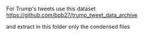 For Trump's tweets use this dataset https://github.com/bpb27/trump_tweet_data_archive

and extract in this folder only the condensed files
